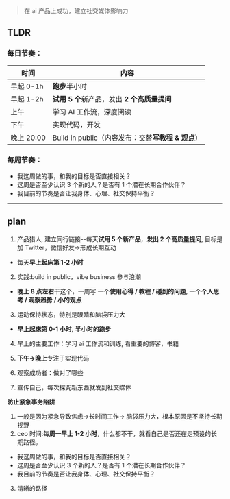 > 在 ai 产品上成功，建立社交媒体影响力

## TLDR

### 每日节奏：

| 时间       | 内容                                               |
| ---------- | -------------------------------------------------- |
| 早起 0-1h  | **跑步**半小时                                     |
| 早起 1-2h  | **试用 5 个**新产品，发出 **2 个高质量提问**       |
| 上午       | 学习 AI 工作流，深度阅读                           |
| 下午       | 实现代码，开发                                     |
| 晚上 20:00 | Build in public（内容发布：交替**写教程 & 观点**） |

### 每周节奏：

- 我这周做的事，和我的目标是否直接相关？
- 这周是否至少认识 3 个新的人？是否有 1 个潜在长期合作伙伴？
- 我目前的节奏是否让我身体、心理、社交保持平衡？

---

## plan

1. 产品猎人, 建立同行链接--每天**试用 5 个新产品**，**发出 2 个高质量提问**, 目标是加 Twitter，微信好友->形成长期互动

- 每天**早上起床第 1-2 小时**

2. 实践:build in public，vibe business 参与浪潮

- **晚上 8 点左右**干这个，一周写 一个**使用心得 / 教程 / 碰到的问题**, 一个**个人思考 / 观察趋势 / 小的观点**

3. 运动保持状态，特别是眼睛和脑袋压力大

- **早上起床第 0-1 小时**, **半小时的跑步**

4. 早上的主要工作：学习 ai 工作流和训练, 看重要的博客，书籍

5. **下午->晚上**专注于实现代码

6. 观察成功者：做对了哪些

7. 宣传自己，每次探究新东西就发到社交媒体

**防止紧急事务陷阱**

1. 一般是因为紧急导致焦虑->长时间工作-> 脑袋压力大，根本原因是不坚持长期视野
2. ceo 时间:每**周一早上 1-2 小时**，什么都不干，就看自己是否还在走预设的长期路径。

- 我这周做的事，和我的目标是否直接相关？
- 这周是否至少认识 3 个新的人？是否有 1 个潜在长期合作伙伴？
- 我目前的节奏是否让我身体、心理、社交保持平衡？

3. 清晰的路径

